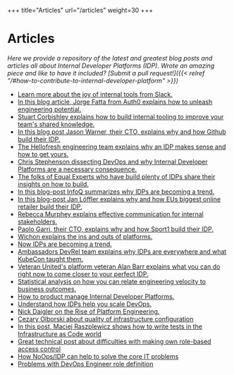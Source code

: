 +++
title="Articles"
url="/articles"
weight=30
+++

# Articles

_Here we provide a repository of the latest and greatest blog posts and articles all about Internal Developer Platforms (IDP). Wrote an amazing piece and like to have it included? [Submit a pull request!]({{< relref "/#how-to-contribute-to-internal-developer-platform" >}})_

- [Learn more about the joy of internal tools from Slack.](https://slack.engineering/the-joy-of-internal-tools/)
- [In this blog article, Jorge Fatta from Auth0 explains how to unleash engineering potential.](https://auth0.com/blog/auth0-internal-dev-tools-unleashing-engineering-potential/)
- [Stuart Corbishley explains how to build internal tooling to improve your team's shared knowledge.](https://www.offerzen.com/blog/how-to-internal-tooling-improve-shared-knowledge)
- [In this blog post Jason Warner, their CTO, explains why and how Github build their IDP.](https://humanitec.com/blog/jason-warner-why-github-built-their-own-internal-developer-platform)
- [The Hellofresh engineering team explains why an IDP makes sense and how to get yours.](https://engineering.hellofresh.com/advocating-for-a-product-mindset-within-platform-teams-and-how-we-do-it-at-hellotech-part-1-fc1fbf8ae015)
- [Chris Stephenson dissecting DevOps and why Internal Developer Platforms are a necessary consequence.](https://humanitec.com/blog/the-rise-of-internal-developer-platforms)
- [The folks of Equal Experts who have build plenty of IDPs share their insights on how to build.](https://digital-platform.playbook.ee/)
- [In this blog-post InfoQ summarizes why IDPs are becoming a trend.](https://www.infoq.com/news/2020/11/2020-devops-report/)
- [In this blog-post Jan Löffler explains why and how EUs biggest online retailer build their IDP.](https://humanitec.com/blog/why-zalando-builds-an-own-developer-platform)
- [Rebecca Murphey explains effective communication for internal stakeholders.](https://rmurphey.com/posts/effective-storytelling-internal-platforms/)
- [Paolo Garri, their CTO, explains why and how Sport1 build their IDP.](https://humanitec.com/blog/why-sport1-built-their-internal-developer-platform)
- [Wichon explains the ins and outs of platforms.](https://wichon.com/platform-engineering)
- [Now IDPs are becoming a trend.](https://www.datadoghq.com/blog/kubecon-cloudnativecon-highlights-2020/)
- [Ambassadors DevRel team explains why IDPs are everywhere and what KubeCon taught them.](https://blog.getambassador.io/kubecon-na-2020-key-takeaways-platforms-safety-and-end-users-cb6df12082e6)
- [Veteran United\'s platform veteran Alan Barr explains what you can do right now to come closer to your perfect IDP.](https://www.alanmbarr.com/blog/internal-developer-platform/)
- [Statistical analysis on how you can relate engineering velocity to business outcomes.](https://www.mckinsey.com/industries/technology-media-and-telecommunications/our-insights/developer-velocity-how-software-excellence-fuels-business-performance)
- [How to product manage Internal Developer Platforms.](https://www.thoughtworks.com/radar/techniques/applying-product-management-to-internal-platforms)
- [Understand how IDPs help you scale DevOps.](https://eboxsupport.com/the-3-keys-to-scaling-enterprise-devops-use/)
- [Nick Daigler on the Rise of Platform Engineering.](https://softwareengineeringdaily.com/2020/02/13/setting-the-stage-for-platform-engineering/)
- [Cezary Olborski about quality of infrastructure configuration](https://cezaryolborski.medium.com/what-does-it-mean-to-have-a-good-configuration-for-your-infrastructure-4bdf0b433a7e)
- [In this post, Maciej Raszplewicz shows how to write tests in the Infrastructure as Code world](https://dev.to/mraszplewicz/testing-in-infrastructure-as-code-and-why-terraform-may-not-be-the-best-option-3k2i)
- [Great technical post about difficulties with making own role-based access control](https://raszpel.medium.com/my-perfect-aws-and-kubernetes-role-based-access-control-and-the-reality-dce92de91abe)
- [How NoOps/IDP can help to solve the core IT problems](https://cezaryolborski.medium.com/how-we-want-to-help-to-solve-the-four-core-it-problems-by-introducing-the-noops-platform-166abce9b6d3)
- [Problems with DevOps Engineer role definition](https://cezaryolborski.medium.com/devops-engineer-do-you-know-who-you-want-to-hire-5e14b8707a57)